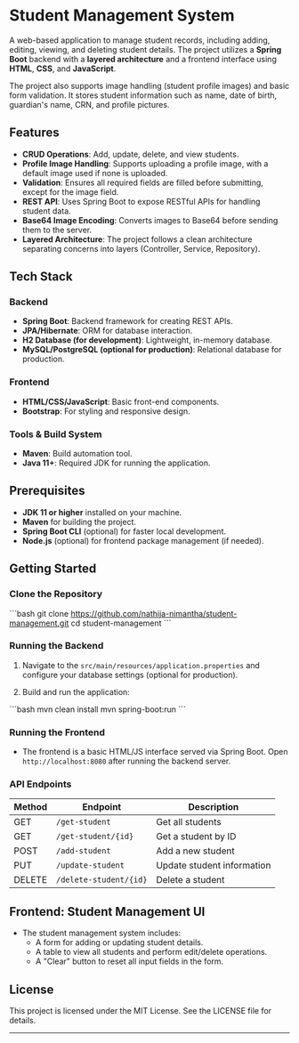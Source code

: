 
# Student Management System

A web-based application to manage student records, including adding, editing, viewing, and deleting student details. The project utilizes a **Spring Boot** backend with a **layered architecture** and a frontend interface using **HTML**, **CSS**, and **JavaScript**.

The project also supports image handling (student profile images) and basic form validation. It stores student information such as name, date of birth, guardian's name, CRN, and profile pictures.

## Features

- **CRUD Operations**: Add, update, delete, and view students.
- **Profile Image Handling**: Supports uploading a profile image, with a default image used if none is uploaded.
- **Validation**: Ensures all required fields are filled before submitting, except for the image field.
- **REST API**: Uses Spring Boot to expose RESTful APIs for handling student data.
- **Base64 Image Encoding**: Converts images to Base64 before sending them to the server.
- **Layered Architecture**: The project follows a clean architecture separating concerns into layers (Controller, Service, Repository).

## Tech Stack

### Backend
- **Spring Boot**: Backend framework for creating REST APIs.
- **JPA/Hibernate**: ORM for database interaction.
- **H2 Database (for development)**: Lightweight, in-memory database.
- **MySQL/PostgreSQL (optional for production)**: Relational database for production.
  
### Frontend
- **HTML/CSS/JavaScript**: Basic front-end components.
- **Bootstrap**: For styling and responsive design.
  
### Tools & Build System
- **Maven**: Build automation tool.
- **Java 11+**: Required JDK for running the application.

## Prerequisites

- **JDK 11 or higher** installed on your machine.
- **Maven** for building the project.
- **Spring Boot CLI** (optional) for faster local development.
- **Node.js** (optional) for frontend package management (if needed).
  
## Getting Started

### Clone the Repository

\`\`\`bash
git clone https://github.com/nathija-nimantha/student-management.git
cd student-management
\`\`\`

### Running the Backend

1. Navigate to the `src/main/resources/application.properties` and configure your database settings (optional for production).

2. Build and run the application:

\`\`\`bash
mvn clean install
mvn spring-boot:run
\`\`\`

### Running the Frontend

- The frontend is a basic HTML/JS interface served via Spring Boot. Open `http://localhost:8080` after running the backend server.

### API Endpoints

| Method | Endpoint              | Description                       |
|--------|-----------------------|----------------------------------- |
| GET    | `/get-student`         | Get all students                  |
| GET    | `/get-student/{id}`    | Get a student by ID               |
| POST   | `/add-student`         | Add a new student                 |
| PUT    | `/update-student`      | Update student information        |
| DELETE | `/delete-student/{id}` | Delete a student                  |

## Frontend: Student Management UI

- The student management system includes:
    - A form for adding or updating student details.
    - A table to view all students and perform edit/delete operations.
    - A "Clear" button to reset all input fields in the form.

## License

This project is licensed under the MIT License. See the LICENSE file for details.

---
